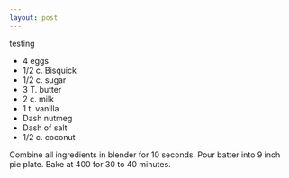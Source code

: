 ```yaml
---
layout: post
---
```


testing

* 4 eggs
* 1/2 c. Bisquick
* 1/2 c. sugar
* 3 T. butter
* 2 c. milk
* 1 t. vanilla
* Dash nutmeg
* Dash of salt
* 1/2 c. coconut

Combine all ingredients in blender for 10 seconds. Pour batter into 9 inch pie plate. Bake at 400 for 30 to 40 minutes.
